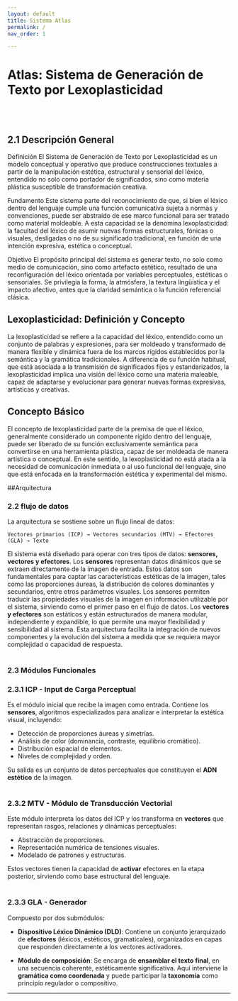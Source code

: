 ```yaml
---
layout: default
title: Sistema Atlas
permalink: /
nav_order: 1

---
```


# Atlas: Sistema de Generación de Texto por Lexoplasticidad
<br><br>

## 2.1 Descripción General

Definición
El Sistema de Generación de Texto por Lexoplasticidad es un modelo conceptual y operativo que produce construcciones textuales a partir de la manipulación estética, estructural y sensorial del léxico, entendido no solo como portador de significados, sino como materia plástica susceptible de transformación creativa.

Fundamento
Este sistema parte del reconocimiento de que, si bien el léxico dentro del lenguaje cumple una función comunicativa sujeta a normas y convenciones, puede ser abstraído de ese marco funcional para ser tratado como material moldeable. A esta capacidad se la denomina lexoplasticidad: la facultad del léxico de asumir nuevas formas estructurales, fónicas o visuales, desligadas o no de su significado tradicional, en función de una intención expresiva, estética o conceptual.

Objetivo
El propósito principal del sistema es generar texto, no solo como medio de comunicación, sino como artefacto estético, resultado de una reconfiguración del léxico orientada por variables perceptuales, estéticas o sensoriales. Se privilegia la forma, la atmósfera, la textura lingüística y el impacto afectivo, antes que la claridad semántica o la función referencial clásica.



## Lexoplasticidad: Definición y Concepto

La lexoplasticidad se refiere a la capacidad del léxico, entendido como un conjunto de palabras y expresiones, para ser moldeado y transformado de manera flexible y dinámica fuera de los marcos rígidos establecidos por la semántica y la gramática tradicionales. A diferencia de su función habitual, que está asociada a la transmisión de significados fijos y estandarizados, la lexoplasticidad implica una visión del léxico como una materia maleable, capaz de adaptarse y evolucionar para generar nuevas formas expresivas, artísticas y creativas.

## Concepto Básico

El concepto de lexoplasticidad parte de la premisa de que el léxico, generalmente considerado un componente rígido dentro del lenguaje, puede ser liberado de su función exclusivamente semántica para convertirse en una herramienta plástica, capaz de ser moldeada de manera artística o conceptual. En este sentido, la lexoplasticidad no está atada a la necesidad de comunicación inmediata o al uso funcional del lenguaje, sino que está enfocada en la transformación estética y experimental del mismo.


##Arquitectura

### 2.2 flujo de datos


La arquitectura se sostiene sobre un flujo lineal de datos:

```text
Vectores primarios (ICP) → Vectores secundarios (MTV) → Efectores (GLA) → Texto
```

El sistema está diseñado para operar con tres tipos de datos: **sensores, vectores y efectores**. Los **sensores** representan datos dinámicos que se extraen directamente de la imagen de entrada. Estos datos son fundamentales para captar las características estéticas de la imagen, tales como las proporciones áureas, la distribución de colores dominantes y secundarios, entre otros parámetros visuales. Los sensores permiten traducir las propiedades visuales de la imagen en información utilizable por el sistema, sirviendo como el primer paso en el flujo de datos. Los **vectores y efectores** son estáticos y   están estructurados de manera modular, independiente y expandible, lo que permite una mayor flexibilidad y sensibilidad al sistema. Esta arquitectura facilita la integración de nuevos componentes y la evolución del sistema a medida que se requiera mayor complejidad o capacidad de respuesta.
<br><br>
### 2.3 Módulos Funcionales

### 2.3.1 ICP - Input de Carga Perceptual

Es el módulo inicial que recibe la imagen como entrada. Contiene los **sensores**, algoritmos especializados para analizar  e interpretar la estética visual, incluyendo:

- Detección de proporciones áureas y simetrías.
- Análisis de color (dominancia, contraste, equilibrio cromático).
- Distribución espacial de elementos.
- Niveles de complejidad y orden.

Su salida es un conjunto de datos perceptuales que constituyen el **ADN estético** de la imagen.
<br><br>
### 2.3.2 MTV - Módulo de Transducción Vectorial

Este módulo interpreta los datos del ICP y los transforma en **vectores** que representan rasgos, relaciones y dinámicas perceptuales:

- Abstracción de proporciones.
- Representación numérica de tensiones visuales.
- Modelado de patrones y estructuras.

Estos vectores tienen la capacidad de **activar** efectores en la etapa posterior, sirviendo como base estructural del lenguaje.
<br><br>
### 2.3.3 GLA - Generador

Compuesto por dos submódulos:


- **Dispositivo Léxico Dinámico (DLD)**: Contiene un conjunto jerarquizado de **efectores** (léxicos, estéticos, gramaticales), organizados en capas que responden directamente a los vectores activadores.


- **Módulo de composición**: Se encarga de **ensamblar el texto final**, en una secuencia coherente, estéticamente significativa. Aquí interviene la **gramática como coordenada** y puede participar la **taxonomía** como principio regulador o compositivo.


---
